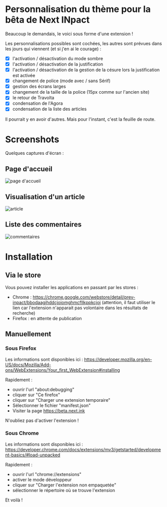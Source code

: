 # Personnalisation du thème pour la bêta de Next INpact

Beaucoup le demandais, le voici sous forme d'une extension ! 

Les personnalisations possibles sont cochées, les autres sont prévues dans les jours qui viennent (et si j'en ai le courage) :
- [x] l'activation / désactivation du mode sombre
- [x] l'activation / désactivation de la justification
- [x] l'activation / désactivation de la gestion de la césure lors la justification est activée
- [x] changement de police (mode avec / sans Sérif)
- [x] gestion des écrans larges
- [x] changement de la taille de la police (15px comme sur l'ancien site)
- [x] le retour de Travolta
- [x] condensation de l'Agora
- [x] condensation de la liste des articles
  
Il pourrait y en avoir d'autres. Mais pour l'instant, c'est la feuille de route.

# Screenshots

Quelques captures d'écran :

## Page d'accueil
![page d'accueil](assets/screenshots/page-accueil.webp)

## Visualisation d'un article
![article](assets/screenshots/article.webp)

## Liste des commentaires
![commentaires](assets/screenshots/commentaire.webp)

# Installation
## Via le store
Vous pouvez installer les applications en passant par les stores :
- Chrome : https://chrome.google.com/webstore/detail/prev-inpact/bbodaagihddcjoiomghmcfllkppkcjoj (attention, il faut utiliser le lien car l'extension n'apparait pas volontaire dans les résultats de recherche)
- Firefox : en attente de publication

## Manuellement 
### Sous Firefox
Les informations sont disponibles ici : https://developer.mozilla.org/en-US/docs/Mozilla/Add-ons/WebExtensions/Your_first_WebExtension#installing

Rapidement :
- ouvrir l'url "about:debugging"
- cliquer sur "Ce firefox"
- cliquer sur "Charger une extension temporaire"
- Sélectionner le fichier "manifest.json"
- Visiter la page https://beta.next.ink

N'oubliez pas d'activer l'extension !

### Sous Chrome

Les informations sont disponibles ici : https://developer.chrome.com/docs/extensions/mv3/getstarted/development-basics/#load-unpacked

Rapidement :
- ouvrir l'url "chrome://extensions"
- activer le mode développeur
- cliquer sur "Charger l'extension non empaquetée"
- sélectionner le répertoire où se trouve l'extension

Et voilà !
